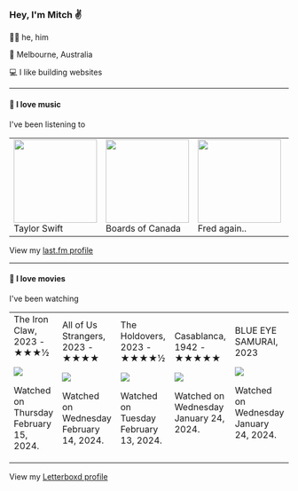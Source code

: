 <article><h3>Hey, I&#x27;m Mitch ✌️</h3><section><p>🙆‍♂️ he, him</p><p>📍 Melbourne, Australia</p><p>💻 I like building websites</p></section><hr/><section><h4>💽 I love music</h4><p>I&#x27;ve been listening to</p><table><tbody><td><img src="https://lastfm.freetls.fastly.net/i/u/174s/d3f083370c371a3ba1cddafaf193c27d.png" height="150px" alt="" role="presentation"/><br/>Taylor Swift</td><td><img src="https://lastfm.freetls.fastly.net/i/u/174s/0bb566f53e9f4cbfccf926acd7371183.png" height="150px" alt="" role="presentation"/><br/>Boards of Canada</td><td><img src="https://lastfm.freetls.fastly.net/i/u/174s/b53fb2972136d3b4807ade225392e246.png" height="150px" alt="" role="presentation"/><br/>Fred again..</td><td><img src="https://lastfm.freetls.fastly.net/i/u/174s/221d53768d47338692fa9fc60b6a6b26.png" height="150px" alt="" role="presentation"/><br/>Future</td><td><img src="https://lastfm.freetls.fastly.net/i/u/174s/5c25c4e0b9e33c68323678678fb4d310.png" height="150px" alt="" role="presentation"/><br/>Alice Coltrane</td></tbody></table><span>View my <a href="https://www.last.fm/user/mylsb">last.fm profile</a></span></section><hr/><section><h4>📼 I love movies</h4><p>I&#x27;ve been watching</p><table><tbody><td>The Iron Claw, 2023 - ★★★½<br/><span> <p><img src="https://a.ltrbxd.com/resized/film-poster/7/6/4/8/9/0/764890-the-iron-claw-0-600-0-900-crop.jpg?v=321a07c4f2"/></p> <p>Watched on Thursday February 15, 2024.</p> </span></td><td>All of Us Strangers, 2023 - ★★★★<br/><span> <p><img src="https://a.ltrbxd.com/resized/film-poster/8/9/5/2/9/0/895290-all-of-us-strangers-0-600-0-900-crop.jpg?v=6b8a3d00c7"/></p> <p>Watched on Wednesday February 14, 2024.</p> </span></td><td>The Holdovers, 2023 - ★★★★½<br/><span> <p><img src="https://a.ltrbxd.com/resized/film-poster/7/5/5/5/6/4/755564-the-holdovers-0-600-0-900-crop.jpg?v=99bbdd8955"/></p> <p>Watched on Tuesday February 13, 2024.</p> </span></td><td>Casablanca, 1942 - ★★★★★<br/><span> <p><img src="https://a.ltrbxd.com/resized/sm/upload/kq/vf/8s/1p/wOBKAoUJZb5qTsWv5XXvVV2vUzz-0-600-0-900-crop.jpg?v=cdb9b25970"/></p> <p>Watched on Wednesday January 24, 2024.</p> </span></td><td>BLUE EYE SAMURAI, 2023<br/><span> <p><img src="https://a.ltrbxd.com/resized/film-poster/1/0/8/9/0/6/3/1089063-blue-eye-samurai-0-600-0-900-crop.jpg?v=1f468d399d"/></p> <p>Watched on Wednesday January 24, 2024.</p> </span></td></tbody></table><span>View my <a href="https://letterboxd.com/myslab/">Letterboxd profile</a></span></section></article>